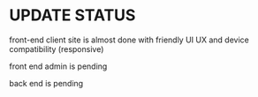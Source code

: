 # UPDATE STATUS 
<p>front-end client site is almost done with friendly UI UX and device compatibility (responsive)<p/>
<p></p>front end admin is pending<p/> 
<p></p>back end is pending<p/>
